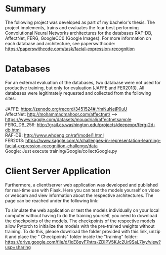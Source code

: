 # Summary
The following project was developed as part of my bachelor's thesis. The project implements, trains and evaluates the four best performing Convolutional Neural Networks architectures for the databases RAF-DB, AffectNet, FERG, GoogleCC0 (Google Images). For more information on each database and architecture, see paperswithcode: https://paperswithcode.com/task/facial-expression-recognition

# Databases
For an external evaluation of the databases, two database were not used for productive training, but only for evaluation (JAFFE and FER2013). All databases were legitimately requested and collected from the following sites: </br></br>
JAFFE: https://zenodo.org/record/3451524#.YmNuNejP0uU </br>
AffectNet: http://mohammadmahoor.com/affectnet/ --> https://www.kaggle.com/datasets/mouadriali/affectnetsample </br>
FERG_DB_256: http://grail.cs.washington.edu/projects/deepexpr/ferg-2d-db.html </br>
RAF-DB: http://www.whdeng.cn/raf/model1.html </br>
FER2013: https://www.kaggle.com/c/challenges-in-representation-learning-facial-expression-recognition-challenge/data </br>
Google: Just execute training/Google/collectGoogle.py </br>

# Client Server Application
Furthermore, a client/server web application was developed and published for real-time use with Flask. Here you can test the models yourself on video or webcam and view information about the respective architectures. The page can be reached under the following link: </br>

To simulate the web application or test the models individually on your local computer without having to do the training yourself, you need to download the checkpoints of the models. The checkpoints of the respective models allow Pytorch to initialize the models with the pre-trained weights without training. To do this, please download the folder provided with this link, unzip it and place the " Checkpoints" folder inside the "training" folder:</br>https://drive.google.com/file/d/1oE8qyF7ntrs-ZDIPV5KJc2Ur9SaL7lyy/view?usp=sharing



